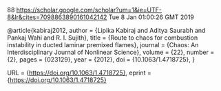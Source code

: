 88
https://scholar.google.com/scholar?um=1&ie=UTF-8&lr&cites=7098863890161042142
Tue  8 Jan 01:00:26 GMT 2019



@article{kabiraj2012,
author = {Lipika Kabiraj and Aditya Saurabh and Pankaj Wahi and R. I. Sujith},
title = {Route to chaos for combustion instability in ducted laminar premixed flames},
journal = {Chaos: An Interdisciplinary Journal of Nonlinear Science},
volume = {22},
number = {2},
pages = {023129},
year = {2012},
doi = {10.1063/1.4718725},
}

URL = {https://doi.org/10.1063/1.4718725},
eprint = {https://doi.org/10.1063/1.4718725}
